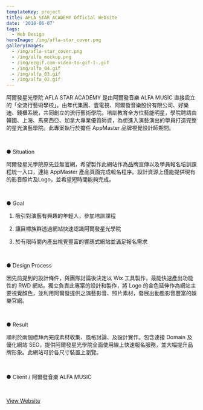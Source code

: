 ```yaml
---
templateKey: project
title: AFLA STAR ACADEMY Official Website
date: '2018-06-07'
tags:
  - Web Design
heroImage: /img/afla-star_cover.png
galleryImages:
  - /img/afla-star_cover.png
  - /img/alfa_mockup.png
  - /img/ezgif.com-video-to-gif-1-.gif
  - /img/alfa_04.gif
  - /img/alfa_03.gif
  - /img/alfa_02.gif
---
```

阿爾發星光學院 AFLA STAR ACADEMY 是由阿爾發音樂 ALFA MUSIC 直接設立的「全流行藝術學校」。由年代集團、壹電視、阿爾發音樂股份有限公司、好樂迪、錢櫃系統，共同創立的流行藝術學院。培訓教育全方位藝能明星，學院聘請由韓國、上海、馬來西亞、加拿大專業優質師資，為想進入演藝演出的學員打造完整的星光演藝學院。此專案執行於擔任 AppMaster 品牌視覺設計師期間。

<br/>

● Situation

阿爾發星光學院原先並無官網，希望製作此網站作為品牌宣傳以及學員報名培訓課程統一入口，連結 AppMaster 產品頁面完成報名程序。設計資源上僅能提供現有的影音照片及Logo，並希望短時間能夠完成。

<br/>

● Goal

1. 吸引對演藝有興趣的年輕人，參加培訓課程

2. 讓目標族群透過網站快速認識阿爾發星光學院

3. 於有限時間內產出視覺豐富的響應式網站並滿足報名需求

<br/>

● Design Process

因先前提到的設計條件，與團隊討論後決定以 Wix 工具製作，最能快速產出功能性的 RWD 網站。獨立負責此專案的設計和製作，將 Logo 的金色延伸作為網站主要視覺顏色，並利用阿爾發提供之演藝影音、照片素材，發展出動態影音豐富的娛樂官網。

<br/>

● Result

順利於兩個禮拜內完成素材收集、風格討論、及設計實作。包含連接 Domain 及優化網站 SEO，提供阿爾發星光學院全面使用線上快速報名服務，並大幅提升品牌形象。此網站可於各尺寸裝置上瀏覽。

<br/>

● Client / 阿爾發音樂 ALFA MUSIC

<br/>

[View Website](https://www.alfamusic.com.tw/)
